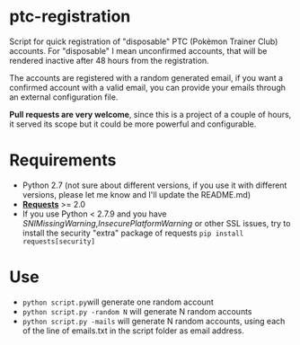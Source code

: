 ptc-registration
============
Script for quick registration of "disposable" PTC (Pokèmon Trainer Club) accounts. For "disposable" I mean unconfirmed accounts, that will be rendered inactive after 48 hours from the registration.

The accounts are registered with a random generated email, if you want a confirmed account with a valid email, you can provide your emails through an external configuration file.

**Pull requests are very welcome**, since this is a project of a couple of hours, it served its scope but it could be more powerful and configurable.

Requirements
============
* Python 2.7 (not sure about different versions, if you use it with different versions, please let me know and I'll update the README.md)
* **[Requests](https://github.com/kennethreitz/requests)** >= 2.0
* If you use Python < 2.7.9 and you have _SNIMissingWarning_,_InsecurePlatformWarning_ or other SSL issues, try to install the security "extra" package of requests `pip install requests[security]`

Use
============
* `python script.py`will generate one random account
* `python script.py -random N` will generate N random accounts
* `python script.py -mails` will generate N random accounts, using each of the line of emails.txt in the script folder as email address.
